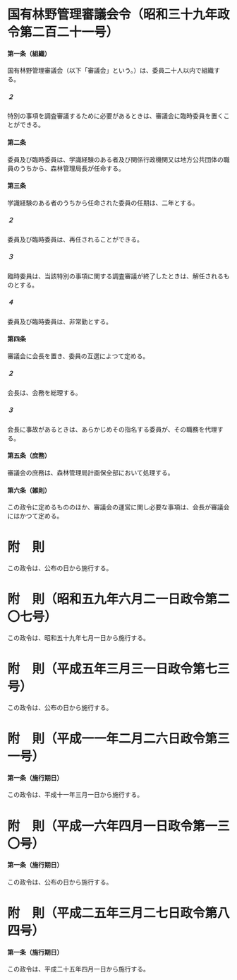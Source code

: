 # 国有林野管理審議会令（昭和三十九年政令第二百二十一号）
#### 第一条（組織）
国有林野管理審議会（以下「審議会」という。）は、委員二十人以内で組織する。
##### ２
特別の事項を調査審議するために必要があるときは、審議会に臨時委員を置くことができる。
#### 第二条
委員及び臨時委員は、学識経験のある者及び関係行政機関又は地方公共団体の職員のうちから、森林管理局長が任命する。
#### 第三条
学識経験のある者のうちから任命された委員の任期は、二年とする。
##### ２
委員及び臨時委員は、再任されることができる。
##### ３
臨時委員は、当該特別の事項に関する調査審議が終了したときは、解任されるものとする。
##### ４
委員及び臨時委員は、非常勤とする。
#### 第四条
審議会に会長を置き、委員の互選によつて定める。
##### ２
会長は、会務を総理する。
##### ３
会長に事故があるときは、あらかじめその指名する委員が、その職務を代理する。
#### 第五条（庶務）
審議会の庶務は、森林管理局計画保全部において処理する。
#### 第六条（雑則）
この政令に定めるもののほか、審議会の運営に関し必要な事項は、会長が審議会にはかつて定める。
# 附　則
この政令は、公布の日から施行する。
# 附　則（昭和五九年六月二一日政令第二〇七号）
この政令は、昭和五十九年七月一日から施行する。
# 附　則（平成五年三月三一日政令第七三号）
この政令は、公布の日から施行する。
# 附　則（平成一一年二月二六日政令第三一号）
#### 第一条（施行期日）
この政令は、平成十一年三月一日から施行する。
# 附　則（平成一六年四月一日政令第一三〇号）
#### 第一条（施行期日）
この政令は、公布の日から施行する。
# 附　則（平成二五年三月二七日政令第八四号）
#### 第一条（施行期日）
この政令は、平成二十五年四月一日から施行する。
